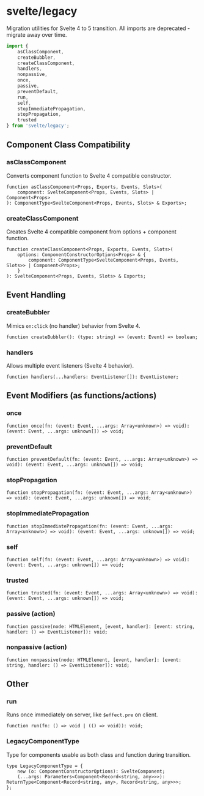 # svelte/legacy

Migration utilities for Svelte 4 to 5 transition. All imports are deprecated - migrate away over time.

```js
import {
	asClassComponent,
	createBubbler,
	createClassComponent,
	handlers,
	nonpassive,
	once,
	passive,
	preventDefault,
	run,
	self,
	stopImmediatePropagation,
	stopPropagation,
	trusted
} from 'svelte/legacy';
```

## Component Class Compatibility

### asClassComponent
Converts component function to Svelte 4 compatible constructor.

```dts
function asClassComponent<Props, Exports, Events, Slots>(
	component: SvelteComponent<Props, Events, Slots> | Component<Props>
): ComponentType<SvelteComponent<Props, Events, Slots> & Exports>;
```

### createClassComponent
Creates Svelte 4 compatible component from options + component function.

```dts
function createClassComponent<Props, Exports, Events, Slots>(
	options: ComponentConstructorOptions<Props> & {
		component: ComponentType<SvelteComponent<Props, Events, Slots>> | Component<Props>;
	}
): SvelteComponent<Props, Events, Slots> & Exports;
```

## Event Handling

### createBubbler
Mimics `on:click` (no handler) behavior from Svelte 4.

```dts
function createBubbler(): (type: string) => (event: Event) => boolean;
```

### handlers
Allows multiple event listeners (Svelte 4 behavior).

```dts
function handlers(...handlers: EventListener[]): EventListener;
```

## Event Modifiers (as functions/actions)

### once
```dts
function once(fn: (event: Event, ...args: Array<unknown>) => void): (event: Event, ...args: unknown[]) => void;
```

### preventDefault
```dts
function preventDefault(fn: (event: Event, ...args: Array<unknown>) => void): (event: Event, ...args: unknown[]) => void;
```

### stopPropagation
```dts
function stopPropagation(fn: (event: Event, ...args: Array<unknown>) => void): (event: Event, ...args: unknown[]) => void;
```

### stopImmediatePropagation
```dts
function stopImmediatePropagation(fn: (event: Event, ...args: Array<unknown>) => void): (event: Event, ...args: unknown[]) => void;
```

### self
```dts
function self(fn: (event: Event, ...args: Array<unknown>) => void): (event: Event, ...args: unknown[]) => void;
```

### trusted
```dts
function trusted(fn: (event: Event, ...args: Array<unknown>) => void): (event: Event, ...args: unknown[]) => void;
```

### passive (action)
```dts
function passive(node: HTMLElement, [event, handler]: [event: string, handler: () => EventListener]): void;
```

### nonpassive (action)
```dts
function nonpassive(node: HTMLElement, [event, handler]: [event: string, handler: () => EventListener]): void;
```

## Other

### run
Runs once immediately on server, like `$effect.pre` on client.

```dts
function run(fn: () => void | (() => void)): void;
```

### LegacyComponentType
Type for components usable as both class and function during transition.

```dts
type LegacyComponentType = {
	new (o: ComponentConstructorOptions): SvelteComponent;
	(...args: Parameters<Component<Record<string, any>>>): ReturnType<Component<Record<string, any>, Record<string, any>>>;
};
```